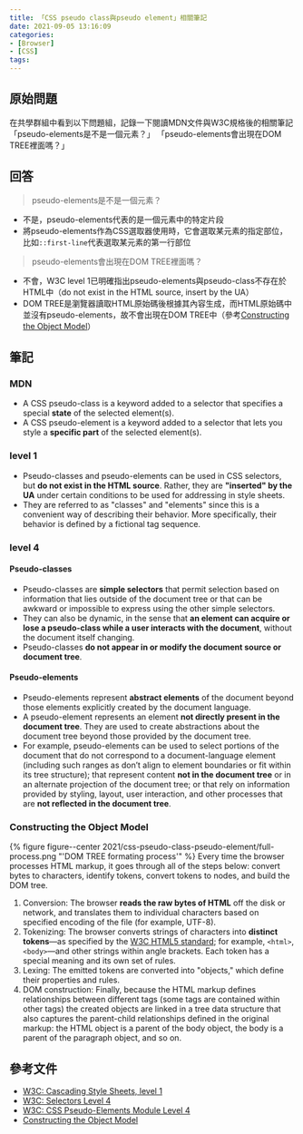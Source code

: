 ```yaml
---
title: 「CSS pseudo class與pseudo element」相關筆記
date: 2021-09-05 13:16:09
categories:
- [Browser]
- [CSS]
tags:
---
```


## 原始問題
在共學群組中看到以下問題組，記錄一下閱讀MDN文件與W3C規格後的相關筆記
「pseudo-elements是不是一個元素？」
「pseudo-elements會出現在DOM TREE裡面嗎？」

## 回答
> pseudo-elements是不是一個元素？

- 不是，pseudo-elements代表的是一個元素中的特定片段
- 將pseudo-elements作為CSS選取器使用時，它會選取某元素的指定部位，比如`::first-line`代表選取某元素的第一行部位

> pseudo-elements會出現在DOM TREE裡面嗎？

- 不會，W3C level 1已明確指出pseudo-elements與pseudo-class不存在於HTML中（do not exist in the HTML source, insert by the UA）
- DOM TREE是瀏覽器讀取HTML原始碼後根據其內容生成，而HTML原始碼中並沒有pseudo-elements，故不會出現在DOM TREE中（參考[Constructing the Object Model](https://developers.google.com/web/fundamentals/performance/critical-rendering-path/constructing-the-object-model)）


## 筆記
### MDN
- A CSS pseudo-class is a keyword added to a selector that specifies a special **state** of the selected element(s).
- A CSS pseudo-element is a keyword added to a selector that lets you style a **specific part** of the selected element(s).

### level 1
- Pseudo-classes and pseudo-elements can be used in CSS selectors, but **do not exist in the HTML source**. Rather, they are **"inserted" by the UA** under certain conditions to be used for addressing in style sheets.
- They are referred to as "classes" and "elements" since this is a convenient way of describing their behavior. More specifically, their behavior is defined by a fictional tag sequence.

### level 4
#### Pseudo-classes
- Pseudo-classes are **simple selectors** that permit selection based on information that lies outside of the document tree or that can be awkward or impossible to express using the other simple selectors.
- They can also be dynamic, in the sense that **an element can acquire or lose a pseudo-class while a user interacts with the document**, without the document itself changing.
- Pseudo-classes **do not appear in or modify the document source or document tree**.

#### Pseudo-elements
- Pseudo-elements represent **abstract elements** of the document beyond those elements explicitly created by the document language.
- A pseudo-element represents an element **not directly present in the document tree**. They are used to create abstractions about the document tree beyond those provided by the document tree.
- For example, pseudo-elements can be used to select portions of the document that do not correspond to a document-language element (including such ranges as don’t align to element boundaries or fit within its tree structure); that represent content **not in the document tree** or in an alternate projection of the document tree; or that rely on information provided by styling, layout, user interaction, and other processes that are **not reflected in the document tree**.

### Constructing the Object Model
{% figure figure--center 2021/css-pseudo-class-pseudo-element/full-process.png "'DOM TREE formating process'" %}
Every time the browser processes HTML markup, it goes through all of the steps below: convert bytes to characters, identify tokens, convert tokens to nodes, and build the DOM tree.

1. Conversion: The browser **reads the raw bytes of HTML** off the disk or network, and translates them to individual characters based on specified encoding of the file (for example, UTF-8).
2. Tokenizing: The browser converts strings of characters into **distinct tokens**—as specified by the [W3C HTML5 standard](https://html.spec.whatwg.org/multipage/); for example, `<html>`, `<body>`—and other strings within angle brackets. Each token has a special meaning and its own set of rules.
3. Lexing: The emitted tokens are converted into "objects," which define their properties and rules.
4. DOM construction: Finally, because the HTML markup defines relationships between different tags (some tags are contained within other tags) the created objects are linked in a tree data structure that also captures the parent-child relationships defined in the original markup: the HTML object is a parent of the body object, the body is a parent of the paragraph object, and so on.


## 參考文件
- [W3C: Cascading Style Sheets, level 1](https://www.w3.org/TR/CSS1/#pseudo-classes-and-pseudo-elements)
- [W3C: Selectors Level 4](https://www.w3.org/TR/selectors-4/)
- [W3C: CSS Pseudo-Elements Module Level 4](https://www.w3.org/TR/css-pseudo-4/)
- [Constructing the Object Model](https://developers.google.com/web/fundamentals/performance/critical-rendering-path/constructing-the-object-model)